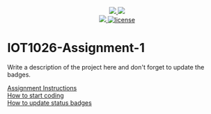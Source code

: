 <p align="center">
	<a href="https://github.com/Dev12ka3/IOT1026-Assignment-1/actions/workflows/ci.yml">
    <img src="https://github.com/Dev12ka3/IOT1026-Assignment-1/actions/workflows/ci.yml/badge.svg"/>
    </a>
	<a href="https://github.com/Dev12ka3/IOT1026-Assignment-1/actions/workflows/formatting.yml">
    <img src="https://github.com/Dev12ka3/IOT1026-Assignment-1/actions/workflows/formatting.yml/badge.svg"/>
	<br/>
    <a href="https://codecov.io/gh/Dev12ka3/IOT1026-Assignment-1" > 
    <img src="https://codecov.io/gh/Dev12ka3/IOT1026-Assignment-1/branch/main/graph/badge.svg?token=JS0857X5JD"/>
	<img title="MIT License" alt="license" src="https://img.shields.io/badge/license-MIT-informational?style=flat-square">	
    </a>
</p>

# IOT1026-Assignment-1
Write a description of the project here and don't forget to update the badges.  

[Assignment Instructions](docs/instructions.md)  
[How to start coding](docs/how-to-use.md)  
[How to update status badges](docs/how-to-update-badges.md)
